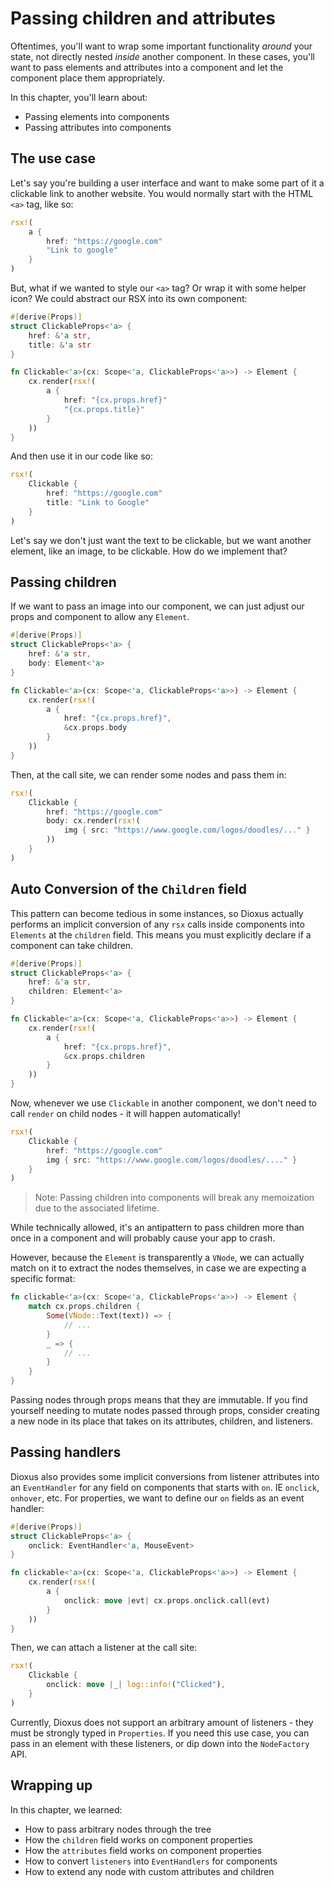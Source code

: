 # Passing children and attributes

Oftentimes, you'll want to wrap some important functionality *around* your state, not directly nested *inside* another component. In these cases, you'll want to pass elements and attributes into a component and let the component place them appropriately.

In this chapter, you'll learn about:
- Passing elements into components
- Passing attributes into components


## The use case

Let's say you're building a user interface and want to make some part of it a clickable link to another website. You would normally start with the HTML `<a>` tag, like so:

```rust
rsx!(
    a {
        href: "https://google.com"
        "Link to google"
    }
)
```

But, what if we wanted to style our `<a>` tag? Or wrap it with some helper icon? We could abstract our RSX into its own component:


```rust
#[derive(Props)]
struct ClickableProps<'a> {
    href: &'a str,
    title: &'a str
}

fn Clickable<'a>(cx: Scope<'a, ClickableProps<'a>>) -> Element {
    cx.render(rsx!(
        a {
            href: "{cx.props.href}"
            "{cx.props.title}"
        }
    ))
}
```

And then use it in our code like so:

```rust
rsx!(
    Clickable {
        href: "https://google.com"
        title: "Link to Google"
    }
)
```

Let's say we don't just want the text to be clickable, but we want another element, like an image, to be clickable. How do we implement that?

## Passing children

If we want to pass an image into our component, we can just adjust our props and component to allow any `Element`.

```rust
#[derive(Props)]
struct ClickableProps<'a> {
    href: &'a str,
    body: Element<'a>
}

fn Clickable<'a>(cx: Scope<'a, ClickableProps<'a>>) -> Element {
    cx.render(rsx!(
        a {
            href: "{cx.props.href}",
            &cx.props.body
        }
    ))
}
```

Then, at the call site, we can render some nodes and pass them in:

```rust
rsx!(
    Clickable {
        href: "https://google.com"
        body: cx.render(rsx!(
            img { src: "https://www.google.com/logos/doodles/..." }
        ))
    }
)
```

## Auto Conversion of the `Children` field

This pattern can become tedious in some instances, so Dioxus actually performs an implicit conversion of any `rsx` calls inside components into `Elements` at the `children` field. This means you must explicitly declare if a component can take children.

```rust
#[derive(Props)]
struct ClickableProps<'a> {
    href: &'a str,
    children: Element<'a>
}

fn Clickable<'a>(cx: Scope<'a, ClickableProps<'a>>) -> Element {
    cx.render(rsx!(
        a {
            href: "{cx.props.href}",
            &cx.props.children
        }
    ))
}
```

Now, whenever we use `Clickable` in another component, we don't need to call `render` on child nodes - it will happen automatically!
```rust
rsx!(
    Clickable {
        href: "https://google.com"
        img { src: "https://www.google.com/logos/doodles/...." }
    }
)
```

> Note: Passing children into components will break any memoization due to the associated lifetime.

While technically allowed, it's an antipattern to pass children more than once in a component and will probably cause your app to crash.

However, because the `Element` is transparently a `VNode`, we can actually match on it to extract the nodes themselves, in case we are expecting a specific format:

```rust
fn clickable<'a>(cx: Scope<'a, ClickableProps<'a>>) -> Element {
    match cx.props.children {
        Some(VNode::Text(text)) => {
            // ...
        }
        _ => {
            // ...
        }
    }
}
```

Passing nodes through props means that they are immutable. If you find yourself needing to mutate nodes passed through props, consider creating a new node in its place that takes on its attributes, children, and listeners.

<!-- ## Passing attributes

In the cases where you need to pass arbitrary element properties into a component - say to add more functionality to the `<a>` tag, Dioxus will accept any quoted fields. This is similar to adding arbitrary fields to regular elements using quotes.

```rust

rsx!(
    Clickable {
        "class": "blue-button",
        "style": "background: red;"
    }
)

```

For a component to accept these attributes, you must add an `attributes` field to your component's properties. We can use the spread syntax to add these attributes to whatever nodes are in our component.

```rust
#[derive(Props)]
struct ClickableProps<'a> {
    attributes: Attributes<'a>
}

fn clickable(cx: Scope<ClickableProps<'a>>) -> Element {
    cx.render(rsx!(
        a {
            ..cx.props.attributes,
            "Any link, anywhere"
        }
    ))
}
```

The quoted escapes are a great way to make your components more flexible.
 -->

## Passing handlers

Dioxus also provides some implicit conversions from listener attributes into an `EventHandler` for any field on components that starts with `on`. IE `onclick`, `onhover`, etc. For properties, we want to define our `on` fields as an event handler:


```rust
#[derive(Props)]
struct ClickableProps<'a> {
    onclick: EventHandler<'a, MouseEvent>
}

fn clickable<'a>(cx: Scope<'a, ClickableProps<'a>>) -> Element {
    cx.render(rsx!(
        a {
            onclick: move |evt| cx.props.onclick.call(evt)
        }
    ))
}
```

Then, we can attach a listener at the call site:

```rust
rsx!(
    Clickable {
        onclick: move |_| log::info!("Clicked"),
    }
)
```

Currently, Dioxus does not support an arbitrary amount of listeners - they must be strongly typed in `Properties`. If you need this use case, you can pass in an element with these listeners, or dip down into the `NodeFactory` API.


## Wrapping up

In this chapter, we learned:
- How to pass arbitrary nodes through the tree
- How the `children` field works on component properties
- How the `attributes` field works on component properties
- How to convert `listeners` into `EventHandlers` for components
- How to extend any node with custom attributes and children
